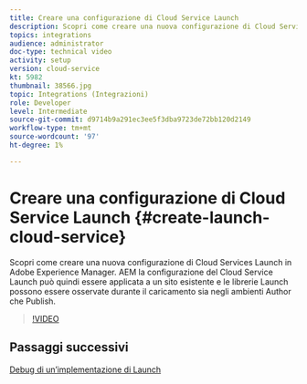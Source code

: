 ```yaml
---
title: Creare una configurazione di Cloud Service Launch
description: Scopri come creare una nuova configurazione di Cloud Services Launch. La configurazione del Cloud Service Launch può quindi essere applicata a un sito esistente e le librerie Launch possono essere osservate durante il caricamento sia negli ambienti Author che Publish.
topics: integrations
audience: administrator
doc-type: technical video
activity: setup
version: cloud-service
kt: 5982
thumbnail: 38566.jpg
topic: Integrations (Integrazioni)
role: Developer
level: Intermediate
source-git-commit: d9714b9a291ec3ee5f3dba9723de72bb120d2149
workflow-type: tm+mt
source-wordcount: '97'
ht-degree: 1%

---
```



# Creare una configurazione di Cloud Service Launch {#create-launch-cloud-service}

Scopri come creare una nuova configurazione di Cloud Services Launch in Adobe Experience Manager. AEM la configurazione del Cloud Service Launch può quindi essere applicata a un sito esistente e le librerie Launch possono essere osservate durante il caricamento sia negli ambienti Author che Publish.

>[!VIDEO](https://video.tv.adobe.com/v/38566?quality=12&learn=on)

## Passaggi successivi

[Debug di un’implementazione di Launch](debug-launch-implementation.md)
